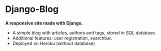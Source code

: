 # Django-Blog
**A responsive site made with Django.**
* A simple blog with articles, authors and tags, stored in SQL database.
* Additional features: user registration, searchbar.
* Deployed on Heroku (without database)
